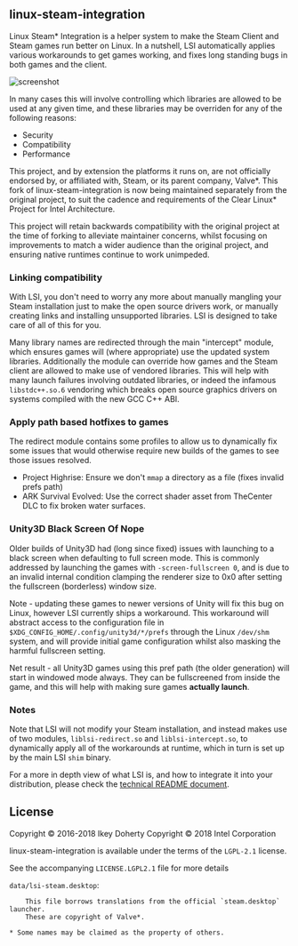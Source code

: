 linux-steam-integration
-----------------------

Linux Steam* Integration is a helper system to make the Steam Client and Steam
games run better on Linux. In a nutshell, LSI automatically applies various workarounds
to get games working, and fixes long standing bugs in both games and the client.

![screenshot](https://raw.githubusercontent.com/clearlinux/linux-steam-integration/master/.github/LSI_Settings.png)

In many cases this will involve controlling which libraries are allowed to be used
at any given time, and these libraries may be overriden for any of the following
reasons:

 - Security
 - Compatibility
 - Performance

This project, and by extension the platforms it runs on, are not officially endorsed by, or affiliated with, Steam, or its parent company, Valve*.
This fork of linux-steam-integration is now being maintained separately from the original project, to suit the cadence and requirements of the
Clear Linux* Project for Intel Architecture.

This project will retain backwards compatibility with the original project at the time of forking to alleviate maintainer concerns, whilst focusing
on improvements to match a wider audience than the original project, and ensuring native runtimes continue to work unimpeded.

### Linking compatibility

With LSI, you don't need to worry any more about manually mangling your Steam installation
just to make the open source drivers work, or manually creating links and installing
unsupported libraries. LSI is designed to take care of all of this for you.

Many library names are redirected through the main "intercept" module, which ensures
games will (where appropriate) use the updated system libraries. Additionally the
module can override how games and the Steam client are allowed to make use of
vendored libraries. This will help with many launch failures involving outdated
libraries, or indeed the infamous `libstdc++.so.6` vendoring which breaks open
source graphics drivers on systems compiled with the new GCC C++ ABI.


### Apply path based hotfixes to games

The redirect module contains some profiles to allow us to dynamically fix some
issues that would otherwise require new builds of the games to see those issues
resolved.

 - Project Highrise: Ensure we don't `mmap` a directory as a file (fixes invalid prefs path)
 - ARK Survival Evolved: Use the correct shader asset from TheCenter DLC to fix broken water surfaces.

### Unity3D Black Screen Of Nope

Older builds of Unity3D had (long since fixed) issues with launching to a black
screen when defaulting to full screen mode. This is commonly addressed by launching the
games with `-screen-fullscreen 0`, and is due to an invalid internal condition clamping
the renderer size to 0x0 after setting the fullscreen (borderless) window size.

Note - updating these games to newer versions of Unity will fix this bug on Linux, however
LSI currently ships a workaround. This workaround will abstract access to the configuration
file in `$XDG_CONFIG_HOME/.config/unity3d/*/prefs` through the Linux `/dev/shm` system,
and will provide initial game configuration whilst also masking the harmful fullscreen
setting.

Net result - all Unity3D games using this pref path (the older generation) will start
in windowed mode always. They can be fullscreened from inside the game, and this will
help with making sure games **actually launch**.

### Notes

Note that LSI will not modify your Steam installation, and instead makes use of two
modules, `liblsi-redirect.so` and `liblsi-intercept.so`, to dynamically apply all of the
workarounds at runtime, which in turn is set up by the main LSI `shim` binary.

For a more in depth view of what LSI is, and how to integrate it into your distribution,
please check the [technical README document](https://github.com/clearlinux/linux-steam-integration/blob/master/TECHNICAL.md).


## License

Copyright © 2016-2018 Ikey Doherty
Copyright © 2018 Intel Corporation

linux-steam-integration is available under the terms of the `LGPL-2.1` license.

See the accompanying `LICENSE.LGPL2.1` file for more details


`data/lsi-steam.desktop`:

        This file borrows translations from the official `steam.desktop` launcher.
        These are copyright of Valve*.

`* Some names may be claimed as the property of others.`
